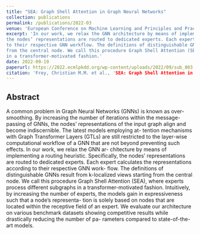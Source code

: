 ```yaml
---
title: "SEA: Graph Shell Attention in Graph Neural Networks"
collection: publications
permalink: /publications/2022-03
venue: 'European Conference on Machine Learning and Principles and Practice of Knowledge Discovery in Databases 2022'
excerpt: 'In our work, we relax the GNN architecture by means of implementing a routing heuristic. Specifically,
the nodes’ representations are routed to dedicated experts. Each expert calculates the representations according 
to their respective GNN workflow. The definitions of distinguishable GNNs result from k-localized views starting 
from the central node. We call this procedure Graph Shell Attention (SEA), where experts process different subgraphs 
in a transformer-motivated fashion.'
date: 2022-09-19
paperurl: https://2022.ecmlpkdd.org/wp-content/uploads/2022/09/sub_803.pdf
citation: 'Frey, Christian M.M. et al., 'SEA: Graph Shell Attention in Graph Neural Networks', European Conference on Machine Learning and Principles and Practice of Knowledge Discovery in Databases 2022<br/>'
---
```


## Abstract
A common problem in Graph Neural Networks (GNNs) is
known as over-smoothing. By increasing the number of iterations within
the message-passing of GNNs, the nodes’ representations of the input
graph align and become indiscernible. The latest models employing at-
tention mechanisms with Graph Transformer Layers (GTLs) are still
restricted to the layer-wise computational workflow of a GNN that are
not beyond preventing such effects. In our work, we relax the GNN ar-
chitecture by means of implementing a routing heuristic. Specifically,
the nodes’ representations are routed to dedicated experts. Each expert
calculates the representations according to their respective GNN work-
flow. The definitions of distinguishable GNNs result from k-localized
views starting from the central node. We call this procedure Graph
Shell Attention (SEA), where experts process different subgraphs in a
transformer-motivated fashion. Intuitively, by increasing the number of
experts, the models gain in expressiveness such that a node’s representa-
tion is solely based on nodes that are located within the receptive field of
an expert. We evaluate our architecture on various benchmark datasets
showing competitive results while drastically reducing the number of pa-
rameters compared to state-of-the-art models.
